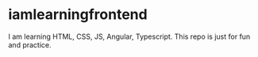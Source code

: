 # iamlearningfrontend

I am learning HTML, CSS, JS, Angular, Typescript.
This repo is just for fun and practice.
